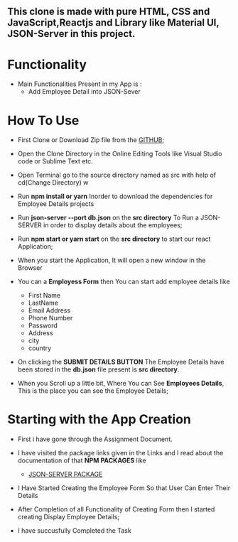


## This clone is made with pure HTML, CSS and JavaScript,Reactjs and Library like Material UI, JSON-Server in this project.




# Functionality
* Main Functionalities Present in my App is :
    * Add Employee Detail into JSON-Sever

# How To Use

* First Clone or Download Zip file from the [GITHUB]();
* Open the Clone Directory in the Online Editing Tools like Visual Studio code or Sublime Text etc.
* Open Terminal go to the source directory named as src with help of cd(Change Directory)
 w
* Run **npm install or yarn** Inorder to download the dependencies for Employee Details projects

* Run **json-server --port db.json** on the **src directory** To Run a JSON-SERVER in order to display details about the employees;

* Run  **npm start or yarn start** on the **src directory** to start our react Application;

* When you start the Application, It will open a new window in the Browser

* You can a **Employess Form** then You can start add employee details like
    * First Name
    * LastName
    * Email Address
    * Phone Number
    * Password
    * Address
    * city
    * country

* On clicking the **SUBMIT DETAILS BUTTON** The Employee Details have been stored in the **db.json** file present is **src directory**.

* When you Scroll up a little bit, Where You can See **Employees Details**, This is the place you can see the Employee Details;


# Starting with the App Creation

* First i have gone through the Assignment Document.
* I have visited the package links given in the Links and I read about the documentation of that **NPM PACKAGES** like 
    * [JSON-SERVER PACKAGE](https://www.npmjs.com/package/json-server)
   
*  I Have Started Creating the Employee Form So that User Can Enter Their Details
*  After Completion of all Functionality of Creating Form then I started creating Display Employee Details;
* I have succusfully Completed the Task









  
